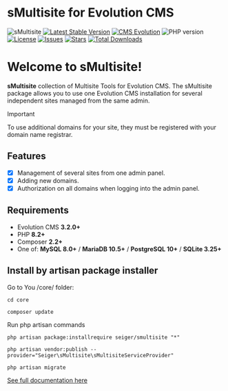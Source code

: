 # sMultisite for Evolution CMS
![sMultisite](https://repository-images.githubusercontent.com/683186810/d71c1c9b-f143-4000-8125-5104eeee067b)
[![Latest Stable Version](https://img.shields.io/packagist/v/seiger/sMultisite?label=version)](https://packagist.org/packages/seiger/smultisite)
[![CMS Evolution](https://img.shields.io/badge/CMS-Evolution-brightgreen.svg)](https://github.com/evolution-cms/evolution)
![PHP version](https://img.shields.io/packagist/php-v/seiger/smultisite)
[![License](https://img.shields.io/packagist/l/seiger/smultisite)](https://packagist.org/packages/seiger/smultisite)
[![Issues](https://img.shields.io/github/issues/Seiger/sMultisite)](https://github.com/Seiger/sMultisite/issues)
[![Stars](https://img.shields.io/packagist/stars/Seiger/smultisite)](https://packagist.org/packages/seiger/smultisite)
[![Total Downloads](https://img.shields.io/packagist/dt/seiger/smultisite)](https://packagist.org/packages/seiger/smultisite)

# Welcome to sMultisite!

**sMultisite** collection of Multisite Tools for Evolution CMS.
The sMultisite package allows you to use one Evolution CMS 
installation for several independent sites managed from the same admin.

> [!IMPORTANT]
>
> To use additional domains for your site, they must be registered with your domain name registrar.

## Features

- [x] Management of several sites from one admin panel.
- [x] Adding new domains.
- [x] Authorization on all domains when logging into the admin panel.

## Requirements
- Evolution CMS **3.2.0+**
- PHP **8.2+**
- Composer **2.2+**
- One of: **MySQL 8.0+** / **MariaDB 10.5+** / **PostgreSQL 10+** / **SQLite 3.25+**

## Install by artisan package installer

Go to You /core/ folder:

```console
cd core
```

```console
composer update
```

Run php artisan commands

```console
php artisan package:installrequire seiger/smultisite "*"
```

```console
php artisan vendor:publish --provider="Seiger\sMultisite\sMultisiteServiceProvider"
```

```console
php artisan migrate
```

[See full documentation here](https://seiger.github.io/sMultisite/)